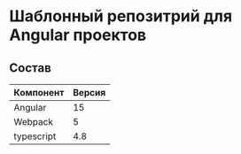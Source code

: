 # Шаблонный репозитрий для Angular проектов

## Состав

|  Компонент   | Версия |
|-----|--------|
|   Angular  | 15     |
|   Webpack  | 5      |
|   typescript  | 4.8    |
